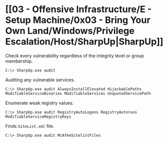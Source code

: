 # [[03 - Offensive Infrastructure/E - Setup Machine/0x03 - Bring Your Own Land/Windows/Privilege Escalation/Host/SharpUp|SharpUp]]

Check every vulnerability regardless of the integrity level or group membership.

```
C:\> SharpUp.exe audit
```

Auditing any vulnerable services.

```
C:\> SharpUp.exe audit AlwaysInstallElevated HijackablePaths ModifiableServiceBinaries ModifiableServices UnquotedServicePath
```

Enumerate weak registry values.

```
C:\> SharpUp.exe audit RegistryAutoLogons RegistryAutoruns ModifiableServiceRegistryKeys
```

Finds `SiteList.xml` file.

```
C:\> SharpUp.exe audit McAfeeSitelistFiles
```